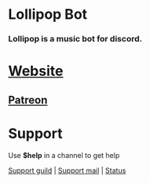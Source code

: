 # Lollipop Bot
###  Lollipop is a music bot for discord.

# [Website](https://lollipop-bot.com)
## [Patreon](https://lollipop-bot.com/patreon)

# Support
Use **$help** in a channel to get help

[Support guild](https://lollipop-bot.com/support) | [Support mail](https://lollipop-bot.com/mail) | [Status](https://lollipop-bot.com/status)
